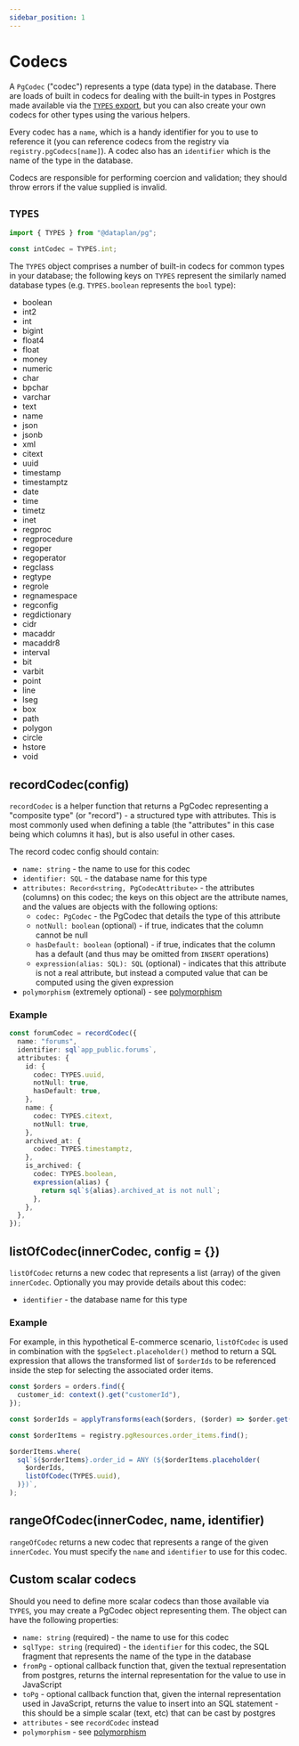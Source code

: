 ```yaml
---
sidebar_position: 1
---
```


# Codecs

A `PgCodec` ("codec") represents a type (data type) in the database. There are
loads of built in codecs for dealing with the built-in types in Postgres made
available via the [`TYPES` export](#TYPES), but you can also create your own
codecs for other types using the various helpers.

Every codec has a `name`, which is a handy identifier for you to use to
reference it (you can reference codecs from the registry via
`registry.pgCodecs[name]`). A codec also has an `identifier` which is the name
of the type in the database.

Codecs are responsible for performing coercion and validation; they should
throw errors if the value supplied is invalid.

## `TYPES`

```ts
import { TYPES } from "@dataplan/pg";

const intCodec = TYPES.int;
```

The `TYPES` object comprises a number of built-in codecs for common types in your
database; the following keys on `TYPES` represent the similarly named database
types (e.g. `TYPES.boolean` represents the `bool` type):

<ul style={{columnWidth: '10em'}}>
<li>boolean</li>
<li>int2</li>
<li>int</li>
<li>bigint</li>
<li>float4</li>
<li>float</li>
<li>money</li>
<li>numeric</li>
<li>char</li>
<li>bpchar</li>
<li>varchar</li>
<li>text</li>
<li>name</li>
<li>json</li>
<li>jsonb</li>
<li>xml</li>
<li>citext</li>
<li>uuid</li>
<li>timestamp</li>
<li>timestamptz</li>
<li>date</li>
<li>time</li>
<li>timetz</li>
<li>inet</li>
<li>regproc</li>
<li>regprocedure</li>
<li>regoper</li>
<li>regoperator</li>
<li>regclass</li>
<li>regtype</li>
<li>regrole</li>
<li>regnamespace</li>
<li>regconfig</li>
<li>regdictionary</li>
<li>cidr</li>
<li>macaddr</li>
<li>macaddr8</li>
<li>interval</li>
<li>bit</li>
<li>varbit</li>
<li>point</li>
<li>line</li>
<li>lseg</li>
<li>box</li>
<li>path</li>
<li>polygon</li>
<li>circle</li>
<li>hstore</li>
<li>void</li>
</ul>

## recordCodec(config)

`recordCodec` is a helper function that returns a PgCodec representing a
"composite type" (or "record") - a structured type with attributes. This is
most commonly used when defining a table (the "attributes" in this case being
which columns it has), but is also useful in other cases.

The record codec config should contain:

- `name: string` - the name to use for this codec
- `identifier: SQL` - the database name for this type
- `attributes: Record<string, PgCodecAttribute>` - the attributes (columns) on this codec; the keys on this object are the attribute names, and the values are objects with the following options:
  - `codec: PgCodec` - the PgCodec that details the type of this attribute
  - `notNull: boolean` (optional) - if true, indicates that the column cannot be null
  - `hasDefault: boolean` (optional) - if true, indicates that the column has a default (and
    thus may be omitted from `INSERT` operations)
  - `expression(alias: SQL): SQL` (optional) - indicates that this attribute is not a real
    attribute, but instead a computed value that can be computed using the given
    expression
- `polymorphism` (extremely optional) - see [polymorphism](../polymorphism.md)

### Example

```ts
const forumCodec = recordCodec({
  name: "forums",
  identifier: sql`app_public.forums`,
  attributes: {
    id: {
      codec: TYPES.uuid,
      notNull: true,
      hasDefault: true,
    },
    name: {
      codec: TYPES.citext,
      notNull: true,
    },
    archived_at: {
      codec: TYPES.timestamptz,
    },
    is_archived: {
      codec: TYPES.boolean,
      expression(alias) {
        return sql`${alias}.archived_at is not null`;
      },
    },
  },
});
```

## listOfCodec(innerCodec, config = {})

`listOfCodec` returns a new codec that represents a list (array) of the given
`innerCodec`. Optionally you may provide details about this codec:

- `identifier` - the database name for this type

### Example

For example, in this hypothetical E-commerce scenario, `listOfCodec` is used
in combination with the `$pgSelect.placeholder()` method to return a SQL
expression that allows the transformed list of `$orderIds` to be referenced
inside the step for selecting the associated order items.

```ts
const $orders = orders.find({
  customer_id: context().get("customerId"),
});

const $orderIds = applyTransforms(each($orders, ($order) => $order.get("id")));

const $orderItems = registry.pgResources.order_items.find();

$orderItems.where(
  sql`${$orderItems}.order_id = ANY (${$orderItems.placeholder(
    $orderIds,
    listOfCodec(TYPES.uuid),
  )})`,
);
```

## rangeOfCodec(innerCodec, name, identifier)

`rangeOfCodec` returns a new codec that represents a range of the given
`innerCodec`. You must specify the `name` and `identifier` to use for this
codec.

## Custom scalar codecs

Should you need to define more scalar codecs than those available via `TYPES`, you may create a PgCodec object representing them. The object can have the following properties:

- `name: string` (required) - the name to use for this codec
- `sqlType: string` (required) - the `identifier` for this codec, the SQL fragment that represents the name of the type in the database
- `fromPg` - optional callback function that, given the textual representation from postgres, returns the internal representation for the value to use in JavaScript
- `toPg` - optional callback function that, given the internal representation used in JavaScript, returns the value to insert into an SQL statement - this should be a simple scalar (text, etc) that can be cast by postgres
- `attributes` - see `recordCodec` instead
- `polymorphism` - see [polymorphism](../polymorphism.md)
